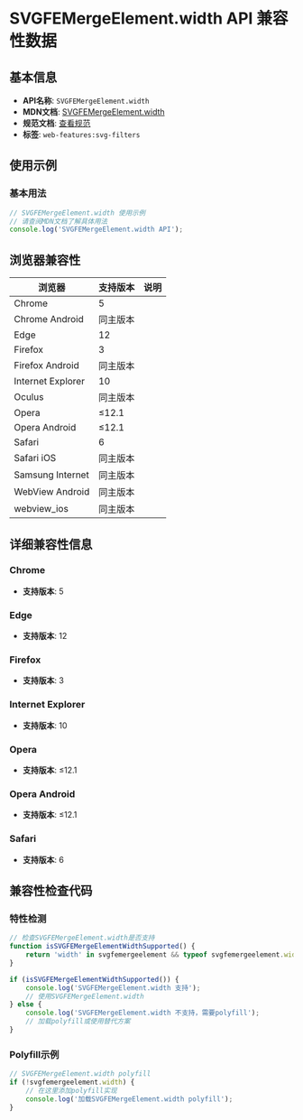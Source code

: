 # SVGFEMergeElement.width API 兼容性数据

## 基本信息

- **API名称**: `SVGFEMergeElement.width`
- **MDN文档**: [SVGFEMergeElement.width](https://developer.mozilla.org/docs/Web/API/SVGFEMergeElement/width)
- **规范文档**: [查看规范](https://drafts.fxtf.org/filter-effects/#dom-svgfilterprimitivestandardattributes-width)
- **标签**: `web-features:svg-filters`

## 使用示例

### 基本用法

```javascript
// SVGFEMergeElement.width 使用示例
// 请查阅MDN文档了解具体用法
console.log('SVGFEMergeElement.width API');
```

## 浏览器兼容性

| 浏览器 | 支持版本 | 说明 |
|--------|----------|------|
| Chrome | 5 |  |
| Chrome Android | 同主版本 |  |
| Edge | 12 |  |
| Firefox | 3 |  |
| Firefox Android | 同主版本 |  |
| Internet Explorer | 10 |  |
| Oculus | 同主版本 |  |
| Opera | ≤12.1 |  |
| Opera Android | ≤12.1 |  |
| Safari | 6 |  |
| Safari iOS | 同主版本 |  |
| Samsung Internet | 同主版本 |  |
| WebView Android | 同主版本 |  |
| webview_ios | 同主版本 |  |

## 详细兼容性信息

### Chrome

- **支持版本**: 5

### Edge

- **支持版本**: 12

### Firefox

- **支持版本**: 3

### Internet Explorer

- **支持版本**: 10

### Opera

- **支持版本**: ≤12.1

### Opera Android

- **支持版本**: ≤12.1

### Safari

- **支持版本**: 6

## 兼容性检查代码

### 特性检测

```javascript
// 检查SVGFEMergeElement.width是否支持
function isSVGFEMergeElementWidthSupported() {
    return 'width' in svgfemergeelement && typeof svgfemergeelement.width === 'function';
}

if (isSVGFEMergeElementWidthSupported()) {
    console.log('SVGFEMergeElement.width 支持');
    // 使用SVGFEMergeElement.width
} else {
    console.log('SVGFEMergeElement.width 不支持，需要polyfill');
    // 加载polyfill或使用替代方案
}
```

### Polyfill示例

```javascript
// SVGFEMergeElement.width polyfill
if (!svgfemergeelement.width) {
    // 在这里添加polyfill实现
    console.log('加载SVGFEMergeElement.width polyfill');
}
```

